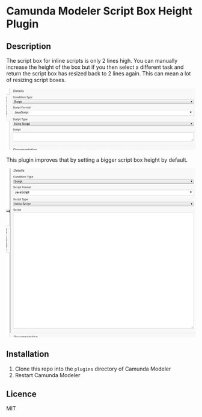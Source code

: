 # Camunda Modeler Script Box Height Plugin

## Description

The script box for inline scripts is only 2 lines high. You can manually increase the height of the box but if you then select a different task and return the script box has resized back to 2 lines again. This can mean a lot of resizing script boxes.

![](docs/preview-before.png)

This plugin improves that by setting a bigger script box height by default.

![](docs/preview-after.png)

## Installation

1. Clone this repo into the `plugins` directory of Camunda Modeler
2. Restart Camunda Modeler

## Licence
MIT
